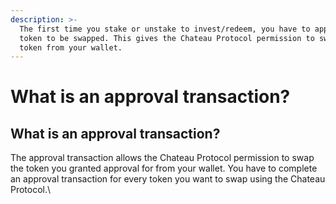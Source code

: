 ```yaml
---
description: >-
  The first time you stake or unstake to invest/redeem, you have to approve the
  token to be swapped. This gives the Chateau Protocol permission to swap that
  token from your wallet.
---
```


# What is an approval transaction?

## What is an approval transaction?

The approval transaction allows the Chateau Protocol permission to swap the token you granted approval for from your wallet. You have to complete an approval transaction for every token you want to swap using the Chateau Protocol.\


&#x20;
